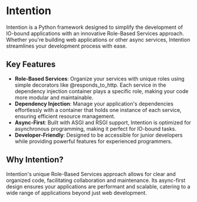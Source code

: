 # Intention

Intention is a Python framework designed to simplify the development of IO-bound applications with an innovative Role-Based Services approach. Whether you're building web applications or other async services, Intention streamlines your development process with ease.

## Key Features

- **Role-Based Services**: Organize your services with unique roles using simple decorators like @responds_to_http. Each service in the dependency injection container plays a specific role, making your code more modular and maintainable.
- **Dependency Injection**: Manage your application's dependencies effortlessly with a container that holds one instance of each service, ensuring efficient resource management.
- **Async-First**: Built with ASGI and RSGI support, Intention is optimized for asynchronous programming, making it perfect for IO-bound tasks.
- **Developer-Friendly**: Designed to be accessible for junior developers while providing powerful features for experienced programmers.

## Why Intention?

Intention's unique Role-Based Services approach allows for clear and organized code, facilitating collaboration and maintenance. Its async-first design ensures your applications are performant and scalable, catering to a wide range of applications beyond just web development.
